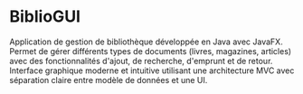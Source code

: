 # BiblioGUI
Application de gestion de bibliothèque développée en Java avec JavaFX. Permet de gérer différents types de documents (livres, magazines, articles) avec des fonctionnalités d'ajout, de recherche, d'emprunt et de retour. Interface graphique moderne et intuitive utilisant une architecture MVC avec séparation claire entre modèle de données et  une UI.
